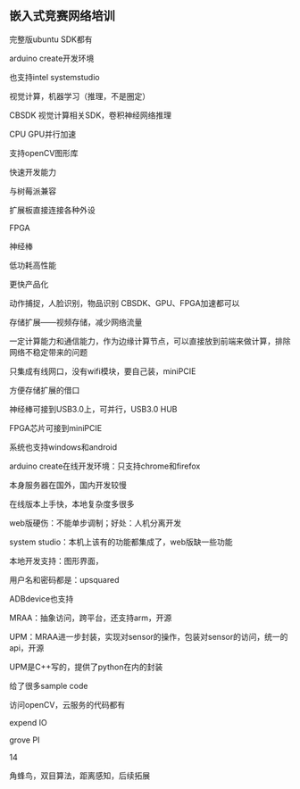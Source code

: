 ## 嵌入式竞赛网络培训

完整版ubuntu  SDK都有

arduino create开发环境

也支持intel systemstudio

视觉计算，机器学习（推理，不是圈定）

CBSDK 视觉计算相关SDK，卷积神经网络推理

CPU GPU并行加速

支持openCV图形库

快速开发能力

与树莓派兼容

扩展板直接连接各种外设



FPGA

神经棒

低功耗高性能

更快产品化

动作捕捉，人脸识别，物品识别  CBSDK、GPU、FPGA加速都可以

存储扩展——视频存储，减少网络流量

一定计算能力和通信能力，作为边缘计算节点，可以直接放到前端来做计算，排除网络不稳定带来的问题



只集成有线网口，没有wifi模块，要自己装，miniPCIE

方便存储扩展的借口

神经棒可接到USB3.0上，可并行，USB3.0 HUB

FPGA芯片可接到miniPCIE



系统也支持windows和android



arduino create在线开发环境：只支持chrome和firefox

本身服务器在国外，国内开发较慢

在线版本上手快，本地复杂度多很多

web版硬伤：不能单步调制；好处：人机分离开发

system studio：本机上该有的功能都集成了，web版缺一些功能

本地开发支持：图形界面，



用户名和密码都是：upsquared

ADBdevice也支持



MRAA：抽象访问，跨平台，还支持arm，开源

UPM：MRAA进一步封装，实现对sensor的操作，包装对sensor的访问，统一的api，开源

UPM是C++写的，提供了python在内的封装



给了很多sample code

访问openCV，云服务的代码都有





expend IO

grove PI



14



角蜂鸟，双目算法，距离感知，后续拓展